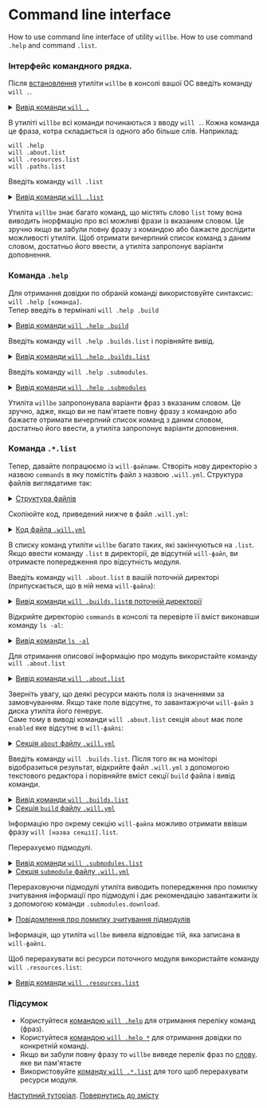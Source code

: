 # Command line interface

How to use command line interface of utility <code>willbe</code>. How to use command <code>.help</code> and command <code>.list</code>.

### Інтерфейс командного рядка.

Після [встановлення](<Instalation.md>) утиліти `willbe` в консолі вашої ОС введіть команду `will .`.

<details>
  <summary><u>Вивід команди <code>will .</code></u></summary>

```
[user@user ~]$ will .  
Command "."
Ambiguity. Did you mean?
  .help - Get help.
  .set - Command set.
  .resources.list - List information about resources of the current module.
  .paths.list - List paths of the current module.
  .submodules.list - List submodules of the current module.
  .reflectors.list - List avaialable reflectors.
  .steps.list - List avaialable steps.
  .builds.list - List avaialable builds.
  .exports.list - List avaialable exports.
  .about.list - List descriptive information about the module.
  .execution.list - List execution scenarios.
  .submodules.clean - Delete all downloaded submodules.
  .submodules.download - Download each submodule if such was not downloaded so far.
  .submodules.update - Update each submodule, checking for available updates for each submodule. Does nothing if all submodules have fixated version.
  .submodules.fixate - Fixate remote submodules. If URI of a submodule does not contain a version then version will be appended.
  .submodules.upgrade.refs - Upgrade remote submodules. If a remote repository has any newer version of the submodule, then URI of the submodule will be upgraded with the latest available version.
  .shell - Execute shell command on the module.
  .clean - Clean current module. Delete genrated artifacts, temp files and downloaded submodules.
  .clean.what - Find out which files will be deleted by clean command.
  .build - Build current module with spesified criterion.
  .export - Export selected the module with spesified criterion. Save output to output file and archive.
  .with - Use "with" to select a module.
  .each - Use "each" to iterate each module in a directory.
```

</details>

В утиліті `willbe` всі команди починаються з вводу `will .`. Кожна команда це фраза, котра складається із одного або більше слів. Наприклад:

```
will .help
will .about.list
will .resources.list
will .paths.list
```

Введіть команду `will .list`

<details>
  <summary><u>Вивід команди <code>will .list</code></u></summary>

```
[user@user ~]$ will .list
Command ".list"
Ambiguity. Did you mean?
  .resources.list - List information about resources of the current module.
  .paths.list - List paths of the current module.
  .submodules.list - List submodules of the current module.
  .reflectors.list - List avaialable reflectors.
  .steps.list - List avaialable steps.
  .builds.list - List avaialable builds.
  .exports.list - List avaialable exports.
  .about.list - List descriptive information about the module.
  .execution.list - List execution scenarios.

```

</details>

Утиліта `willbe` знає багато команд, що містять слово `list` тому вона виводить інорфмацію про всі можливі фрази із вказаним словом. Це зручно якщо ви забули повну фразу з командою або бажаєте дослідити можливості утиліти. Щоб отримати вичерпний список команд з даним словом, достатньо його ввести, а утиліта запропонує варіанти доповнення.

### Команда `.help`
Для отримання довідки по обраній команді використовуйте синтаксис: `will .help [команда]`.    
Тепер введіть в терміналі `will .help .build`

<details>
  <summary><u>Вивід команди <code>will .help .build</code></u></summary>

```
[user@user ~]$ will .help .build
Command ".help .build"

  .build - Build current module with spesified criterion.

```

</details>

Введіть команду `will .help .builds.list` і порівняйте вивід.

<details>
  <summary><u>Вивід команди <code>will .help .builds.list</code></u></summary>

```
[user@user ~]$ will .help .builds.list
Command ".help .builds.list"

  .builds.list - List avaialable builds.

```

</details>

Введіть команду `will .help .submodules`.

<details>
  <summary><u>Вивід команди <code>will .help .submodules</code></u></summary>

```
[user@user ~]$ will .help .submodules
Command ".help .submodules"

  .submodules.list - List submodules of the current module.
  .submodules.clean - Delete all downloaded submodules.
  .submodules.download - Download each submodule if such was not downloaded so far.
  .submodules.update - Update each submodule, checking for available updates for each submodule. Does nothing if all submodules have fixated version.
  .submodules.fixate - Fixate remote submodules. If URI of a submodule does not contain a version then version will be appended.
  .submodules.upgrade.refs - Upgrade remote submodules. If a remote repository has any newer version of the submodule, then URI of the submodule will be upgraded with the latest available version.

```

</details>

Утиліта `willbe` запропонувала варіанти фраз з вказаним словом. Це зручно, адже, якщо ви не пам'ятаете повну фразу з командою або бажаєте отримати вичерпний список команд з даним словом, достатньо його ввести, а утиліта запропонує варіанти доповнення.

### Команда `.*.list`  
Тепер, давайте попрацюємо із `will-файлами`.
Створіть нову директорію з назвою `commands` в яку помістіть файл з назвою `.will.yml`. Структура файлів виглядатиме так:  

<details>
  <summary><u>Структура файлів</u></summary>

```
commands
    └── .will.yml

```

</details>

Скопіюйте код, приведений нижче в файл `.will.yml`:  

<details>
  <summary><u>Код файла <code>.will.yml</code></u></summary>

```yaml
about :
  name : test
  description : "To test commands of willbe-package"
  version : 0.0.1

submodule :

  Tools : git+https:///github.com/Wandalen/wTools.git/out/wTools#master
  PathFundamentals : git+https:///github.com/Wandalen/wPathFundamentals.git/out/wPathFundamentals#master

path :

  proto : 'proto'
  out.debug : 'out/debug'

step :

  delete.proto :
    inherit : predefined.delete
    filePath: path::proto

  delete.out.debug :
    inherit : predefined.delete
    filePath : path::out.debug

build :

  debug :
    criterion :
      default : 1
    steps :
      - submodules.download
      - delete.out.debug
      - delete.proto

```

</details>


В списку команд утиліти `willbe` багато таких, які закінчуються на `.list`. Якщо ввести команду `.list` в директорії, де відсутній `will-файл`, ви отримаєте попередження про відсутність модуля.

Введіть команду `will .about.list` в вашій поточній директорі (припускається, що в ній нема `will-файла`):

<details>
  <summary><u>Вивід команди <code>will .builds.list</code>в поточній директорії</u></summary>

```
[user@user ~]$ will .builds.list
Command .builds.list
Found no module::/[path] at "/[path]"

```

</details>

Відкрийте директорію `commands` в консолі та перевірте її вміст виконавши команду `ls -al`:

<details>
  <summary><u>Вивід команди <code>ls -al</code></u></summary>

```
[user@user ~]$ ls -al
итого 12
drwxr-xr-x 2 user user 4096 Mar 11 11:27 .
drwxr-xr-x 6 user user 4096 Mar 11 11:27 ..
-rw-r--r-- 1 user user  917 Mar  4 15:07 .will.yml

```

</details>

Для отримання описової інформацію про модуль використайте команду `will .about.list`

<details>

  <summary><u>Вивід команди <code>will .about.list</code></u></summary>

```
About
  name : 'test'
  description : 'To test commands of willbe-package'
  version : '0.0.1'
  enabled : 1
```

</details>

Зверніть увагу, що деякі ресурси мають поля із значеннями за замовчуванням. Якщо таке поле відсутнє, то завантажуючи `will-файл` з диска утиліта його генерує.  
Саме тому в виводі команди `will .about.list` секція `about` має поле `enabled` яке відсутнє в `will-файлі`:  

<details>
  <summary><u>Секція <code>about</code> файлу <code>.will.yml</code></u></summary>

```yaml
about :
  name : test
  description : "To test commands of willbe-package"
  version : 0.0.1

```

</details>

Введіть команду `will .builds.list`. Після того як на моніторі відобразиться результат, відкрийте файл `.will.yml` з допомогою текстового редактора і порівняйте вміст секції `build` файла і вивід команди.

<details>
  <summary><u>Вивід команди <code>will .builds.list</code></u></summary>

```
[user@user ~]$ will .builds.list
Command ".builds.list"
...
build::debug
  criterion :
    default : 1
  steps :
    - submodules.download
    - delete.out.debug
    - delete.proto

```

</details>
<details>
  <summary><u>Секція <code>build</code> файлу <code>.will.yml</code></u></summary>

```yaml
build :

  debug :
    criterion :
      default : 1
    steps :
      - submodules.download
      - delete.out.debug
      - delete.proto

```

</details>

Інформацію про окрему секцію `will-файла` можливо отримати ввівши фразу `will [назва секції].list`.

Перерахуємо підмодулі.

<details>
  <summary><u>Вивід команди <code>will .submodules.list</code></u></summary>

```
[user@user ~]$ will .submodules.list
Command ".submodules.list"
   . Read : /path_to_file/submodules/.will.yml
 . Read 1 will-files in 0.084s
 ! Failed to read submodule::Tools, try to download it with .submodules.download or even clean it before downloading
 ! Failed to read submodule::PathFundamentals, try to download it with .submodules.download or even clean it before downloading
submodule::Tools
  path : git+https:///github.com/Wandalen/wTools.git/out/wTools#master
  isDownloaded : false
  Exported builds : []
submodule::PathFundamentals
  path : git+https:///github.com/Wandalen/wPathFundamentals.git/out/wPathFundamentals#master
  isDownloaded : false
  Exported builds : []

```

</details>
<details>
  <summary><u>Секція <code>submodule</code> файлу <code>.will.yml</code></u></summary>

```yaml
submodule :

  Tools : git+https:///github.com/Wandalen/wTools.git/out/wTools#master
  PathFundamentals : git+https:///github.com/Wandalen/wPathFundamentals.git/out/wPathFundamentals#master

```

</details>

Перераховуючи підмодулі утиліта виводить попередження про помилку зчитування інформації про підмодулі і дає рекомендацію завантажити їх з допомогою команди `.submodules.download`.  

<details>
  <summary><u>Повідомлення про помилку зчитування підмодулів</u></summary>

```
! Failed to read submodule::Tools, try to download it with .submodules.download or even clean it before downloading
! Failed to read submodule::PathFundamentals, try to download it with .submodules.download or even clean it before downloading

```

</details>

Інформація, що утиліта `willbe` вивела відповідає тій, яка записана в `will-файлі`.

Щоб перерахувати всі ресурси поточного модуля використайте команду `will .resources.list`:

<details>
  <summary><u>Вивід команди <code>will .resources.list</code></u></summary>

```
[user@user ~]$ will .resources.list
  . Read : /path_to_file/.will.yml
 ! Failed to read submodule::Tools, try to download it with .submodules.download or even .clean it before downloading
 ! Failed to read submodule::PathFundamentals, try to download it with .submodules.download or even .clean it before downloading
 . Read 1 will-files in 1.865s

About
  name : 'test'
  description : 'To test commands of willbe-package'
  version : '0.0.1'
  enabled : 1

Paths
  predefined.willbe : '/usr/lib/node_modules/willbe/proto/dwtools/atop/will/Exec'
  predefined.will.files : '/home/dmytry/Документы/UpWork/IntellectualServiceMysnyk/willbe/sample/version2/CLI/.will.yml'
  predefined.dir : '/home/dmytry/Документы/UpWork/IntellectualServiceMysnyk/willbe/sample/version2/CLI'
  proto : 'proto'
  out.debug : 'out/debug'

submodule::Tools
  path : git+https:///github.com/Wandalen/wTools.git/out/wTools#master
  isDownloaded : false
  Exported builds : []

submodule::PathFundamentals
  path : git+https:///github.com/Wandalen/wPathFundamentals.git/out/wPathFundamentals#master
  isDownloaded : false
  Exported builds : []

step::delete.proto
  opts :
    filePath : path::proto
  inherit :
    predefined.delete

step::delete.out.debug
  opts :
    filePath : path::out.debug
  inherit :
    predefined.delete

build::debug
  criterion :
    default : 1
  steps :
    submodules.download
    delete.out.debug
    delete.proto

```

</details>

### Підсумок

- Користуйтеся [командою `will .help`](#команда-help) для отримання переліку команд (фраз).
- Користуйтеся [командою `will .help *`](#команда-help) для отримання довідки по конкретній команді.
- Якщо ви забули повну фразу то `willbe` виведе перелік фраз по [слову](#інтерфейс-командного-рядка). яке ви пам'ятаєте
- Використовуйте [команду `will .*.list`](#Команда-list) для того щоб перерахувати ресурси модуля.

[Наступний туторіал](FirstWillFile.md).
[Повернутись до змісту](../README.md#tutorials)

